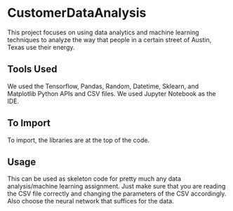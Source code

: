 # CustomerDataAnalysis

This project focuses on using data analytics and machine learning techniques to analyze the way that people in a certain street of Austin, Texas use their energy. 

## Tools Used

We used the Tensorflow, Pandas, Random, Datetime, Sklearn, and Matplotlib Python APIs and CSV files. We used Jupyter Notebook as the IDE. 

## To Import

To import, the libraries are at the top of the code. 

## Usage

This can be used as skeleton code for pretty much any data analysis/machine learning assignment. Just make sure that you are reading the CSV file correctly and changing the parameters of the CSV accordingly. Also choose the neural network that suffices for the data.  